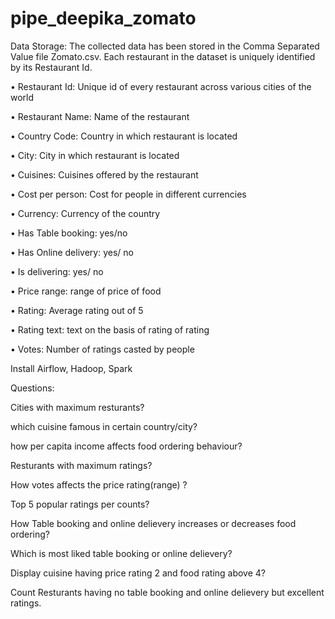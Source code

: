 # pipe_deepika_zomato

Data Storage:
The collected data has been stored in the Comma Separated Value file Zomato.csv. Each restaurant in the dataset is uniquely identified by its Restaurant Id.

• Restaurant Id: Unique id of every restaurant across various cities of the world

• Restaurant Name: Name of the restaurant

• Country Code: Country in which restaurant is located

• City: City in which restaurant is located

• Cuisines: Cuisines offered by the restaurant

• Cost per person: Cost for people in different currencies 

• Currency: Currency of the country

• Has Table booking: yes/no

• Has Online delivery: yes/ no

• Is delivering: yes/ no

• Price range: range of price of food

• Rating: Average rating out of 5

• Rating text: text on the basis of rating of rating

• Votes: Number of ratings casted by people


Install Airflow, Hadoop, Spark 




Questions:

Cities with maximum resturants?

which cuisine famous in certain country/city?

how per capita income affects food ordering behaviour?

Resturants with maximum ratings?

How votes affects the price rating(range) ?

Top 5 popular ratings per counts?

How Table booking and  online delievery increases or decreases food ordering?

Which is most liked table booking or online delievery?

Display cuisine having price rating 2 and food rating above 4?

Count Resturants having no table booking and online delievery  but excellent ratings.

